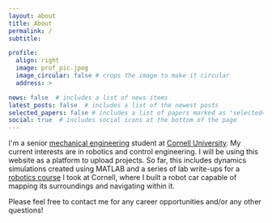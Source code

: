 ```yaml
---
layout: about
title: About
permalink: /
subtitle:

profile:
  align: right
  image: prof_pic.jpeg
  image_circular: false # crops the image to make it circular
  address: >

news: false  # includes a list of news items
latest_posts: false  # includes a list of the newest posts
selected_papers: false # includes a list of papers marked as "selected={true}"
social: true  # includes social icons at the bottom of the page
---
```

I'm a senior [mechanical engineering](https://www.mae.cornell.edu/mae) student at [Cornell University](https://www.cornell.edu/). My current interests are in robotics and control engineering. I will be using this website as a platform to upload projects. So far, this includes dynamics simulations created using MATLAB and a series of lab write-ups for a [robotics course](https://cei-lab.github.io/FastRobots-2023/) I took at Cornell, where I built a robot car capable of mapping its surroundings and navigating within it.

Please feel free to contact me for any career opportunities and/or any other questions!
